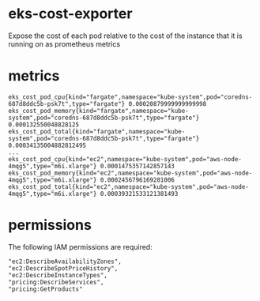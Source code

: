 # eks-cost-exporter
Expose the cost of each pod relative to the cost of the instance that it is running on as prometheus metrics

# metrics

```
eks_cost_pod_cpu{kind="fargate",namespace="kube-system",pod="coredns-687d8ddc5b-psk7t",type="fargate"} 0.00020879999999999998
eks_cost_pod_memory{kind="fargate",namespace="kube-system",pod="coredns-687d8ddc5b-psk7t",type="fargate"} 0.000132550048828125
eks_cost_pod_total{kind="fargate",namespace="kube-system",pod="coredns-687d8ddc5b-psk7t",type="fargate"} 0.00034135004882812495
...
eks_cost_pod_cpu{kind="ec2",namespace="kube-system",pod="aws-node-4mqg5",type="m6i.xlarge"} 0.0001475357142857143
eks_cost_pod_memory{kind="ec2",namespace="kube-system",pod="aws-node-4mqg5",type="m6i.xlarge"} 0.0002456796169281006
eks_cost_pod_total{kind="ec2",namespace="kube-system",pod="aws-node-4mqg5",type="m6i.xlarge"} 0.00039321533121381493
```

# permissions

The following IAM permissions are required:
```
"ec2:DescribeAvailabilityZones",
"ec2:DescribeSpotPriceHistory",
"ec2:DescribeInstanceTypes",
"pricing:DescribeServices",
"pricing:GetProducts"
```
